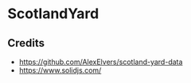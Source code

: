 # ScotlandYard

## Credits
* https://github.com/AlexElvers/scotland-yard-data
* https://www.solidjs.com/